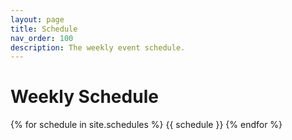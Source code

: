 ```yaml
---
layout: page
title: Schedule
nav_order: 100
description: The weekly event schedule.
---
```


# Weekly Schedule

{% for schedule in site.schedules %}
{{ schedule }}
{% endfor %}
